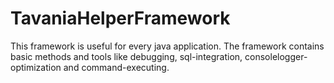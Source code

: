 # TavaniaHelperFramework

This framework is useful for every java application. The framework contains basic methods and tools like debugging, sql-integration, consolelogger-optimization and command-executing.
